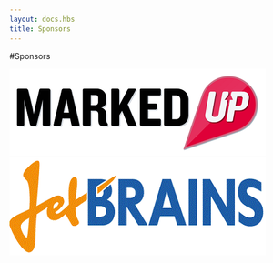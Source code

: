 ```yaml
---
layout: docs.hbs
title: Sponsors
---
```

#Sponsors

![MarkedUp](images/sponsors/MarkedUp.png)
![Jetbrains](images/sponsors/jetbrains.gif)
